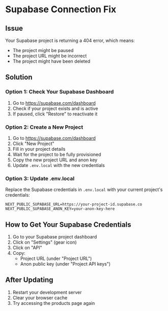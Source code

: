 # Supabase Connection Fix

## Issue
Your Supabase project is returning a 404 error, which means:
- The project might be paused
- The project URL might be incorrect
- The project might have been deleted

## Solution

### Option 1: Check Your Supabase Dashboard
1. Go to https://supabase.com/dashboard
2. Check if your project exists and is active
3. If paused, click "Restore" to reactivate it

### Option 2: Create a New Project
1. Go to https://supabase.com/dashboard
2. Click "New Project"
3. Fill in your project details
4. Wait for the project to be fully provisioned
5. Copy the new project URL and anon key
6. Update `.env.local` with the new credentials

### Option 3: Update .env.local
Replace the Supabase credentials in `.env.local` with your current project's credentials:

```env
NEXT_PUBLIC_SUPABASE_URL=https://your-project-id.supabase.co
NEXT_PUBLIC_SUPABASE_ANON_KEY=your-anon-key-here
```

## How to Get Your Supabase Credentials
1. Go to your Supabase project dashboard
2. Click on "Settings" (gear icon)
3. Click on "API"
4. Copy:
   - Project URL (under "Project URL")
   - Anon public key (under "Project API keys")

## After Updating
1. Restart your development server
2. Clear your browser cache
3. Try accessing the products page again


